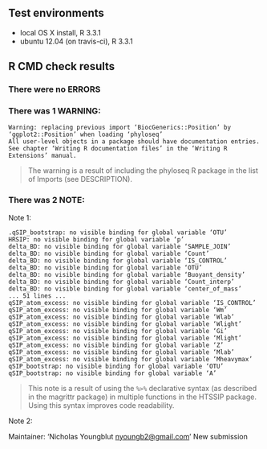 ## Test environments
* local OS X install, R 3.3.1
* ubuntu 12.04 (on travis-ci), R 3.3.1

## R CMD check results

### There were no ERRORS

### There was 1 WARNING:

~~~
Warning: replacing previous import ‘BiocGenerics::Position’ by ‘ggplot2::Position’ when loading ‘phyloseq’
All user-level objects in a package should have documentation entries.
See chapter ‘Writing R documentation files’ in the ‘Writing R
Extensions’ manual.
~~~

> The warning is a result of including the phyloseq R package in the list of Imports (see DESCRIPTION).


### There was 2 NOTE:

Note 1:

~~~
.qSIP_bootstrap: no visible binding for global variable ‘OTU’
HRSIP: no visible binding for global variable ‘p’
delta_BD: no visible binding for global variable ‘SAMPLE_JOIN’
delta_BD: no visible binding for global variable ‘Count’
delta_BD: no visible binding for global variable ‘IS_CONTROL’
delta_BD: no visible binding for global variable ‘OTU’
delta_BD: no visible binding for global variable ‘Buoyant_density’
delta_BD: no visible binding for global variable ‘Count_interp’
delta_BD: no visible binding for global variable ‘center_of_mass’
... 51 lines ...
qSIP_atom_excess: no visible binding for global variable ‘IS_CONTROL’
qSIP_atom_excess: no visible binding for global variable ‘Wm’
qSIP_atom_excess: no visible binding for global variable ‘Wlab’
qSIP_atom_excess: no visible binding for global variable ‘Wlight’
qSIP_atom_excess: no visible binding for global variable ‘Gi’
qSIP_atom_excess: no visible binding for global variable ‘Mlight’
qSIP_atom_excess: no visible binding for global variable ‘Z’
qSIP_atom_excess: no visible binding for global variable ‘Mlab’
qSIP_atom_excess: no visible binding for global variable ‘Mheavymax’
qSIP_bootstrap: no visible binding for global variable ‘OTU’
qSIP_bootstrap: no visible binding for global variable ‘A’
~~~

> This note is a result of using the `%>%` declarative syntax (as described in the magrittr package) in
multiple functions in the HTSSIP package. Using this syntax improves code readability. 


Note 2:

Maintainer: ‘Nicholas Youngblut <nyoungb2@gmail.com>’
New submission
